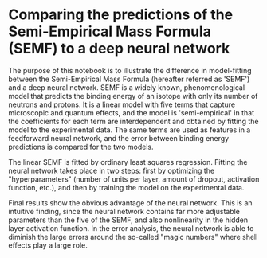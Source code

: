 # Comparing the predictions of the Semi-Empirical Mass Formula (SEMF) to a deep neural network

The purpose of this notebook is to illustrate the difference in model-fitting between the Semi-Empirical Mass Formula (hereafter referred as 'SEMF') and a deep neural network. SEMF is a widely known, phenomenological model that predicts the binding energy of an isotope with only its number of neutrons and protons. It is a linear model with five terms that capture microscopic and quantum effects, and the model is 'semi-empirical' in that the coefficients for each term are interdependent and obtained by fitting the model to the experimental data. The same terms are used as features in a feedforward neural network, and the error between binding energy predictions is compared for the two models. 

The linear SEMF is fitted by ordinary least squares regression. Fitting the neural network takes place in two steps: first by optimizing the "hyperparameters" (number of units per layer, amount of dropout, activation function, etc.), and then by training the model on the experimental data. 

Final results show the obvious advantage of the neural network. This is an intuitive finding, since the neural network contains far more adjustable parameters than the five of the SEMF, and also nonlinearity in the hidden layer activation function. In the error analysis, the neural network is able to diminish the large errors around the so-called "magic numbers" where shell effects play a large role. 
